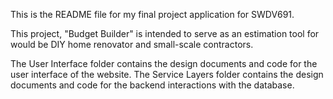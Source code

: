 This is the README file for my final project application for SWDV691.

This project, "Budget Builder" is intended to serve as an estimation tool for would be DIY home renovator and small-scale contractors. 

The User Interface folder contains the design documents and code for the user interface of the website. The Service Layers folder contains the design documents and code for the backend interactions with the database.
